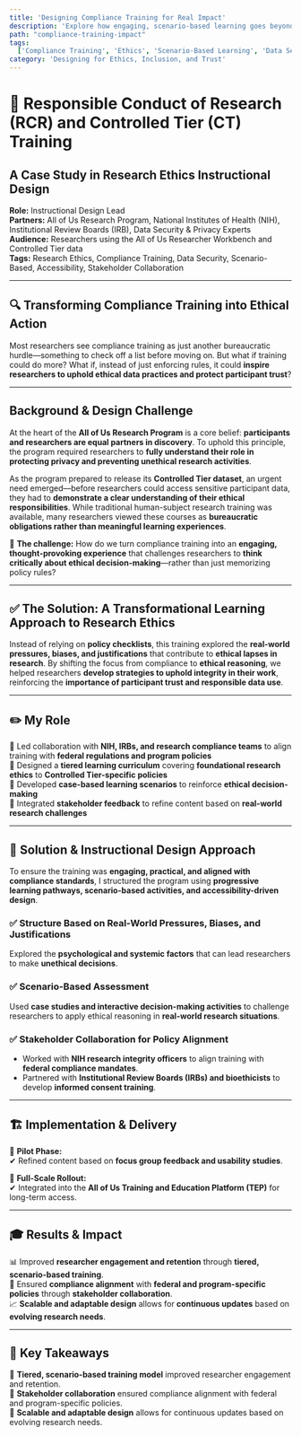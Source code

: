 ```yaml
---
title: 'Designing Compliance Training for Real Impact'
description: 'Explore how engaging, scenario-based learning goes beyond compliance to support ethical research and data security.'
path: "compliance-training-impact"
tags:
  ['Compliance Training', 'Ethics', 'Scenario-Based Learning', 'Data Security']
category: 'Designing for Ethics, Inclusion, and Trust'
---
```


# 📌 Responsible Conduct of Research (RCR) and Controlled Tier (CT) Training

## A Case Study in Research Ethics Instructional Design

**Role:** Instructional Design Lead  
**Partners:** All of Us Research Program, National Institutes of Health (NIH), Institutional Review Boards (IRB), Data Security & Privacy Experts  
**Audience:** Researchers using the All of Us Researcher Workbench and Controlled Tier data  
**Tags:** Research Ethics, Compliance Training, Data Security, Scenario-Based, Accessibility, Stakeholder Collaboration

---

## 🔍 Transforming Compliance Training into Ethical Action

Most researchers see compliance training as just another bureaucratic hurdle—something to check off a list before moving on. But what if training could do more? What if, instead of just enforcing rules, it could **inspire researchers to uphold ethical data practices and protect participant trust**?

---

## Background & Design Challenge

At the heart of the **All of Us Research Program** is a core belief: **participants and researchers are equal partners in discovery**. To uphold this principle, the program required researchers to **fully understand their role in protecting privacy and preventing unethical research activities**.

As the program prepared to release its **Controlled Tier dataset**, an urgent need emerged—before researchers could access sensitive participant data, they had to **demonstrate a clear understanding of their ethical responsibilities**. While traditional human-subject research training was available, many researchers viewed these courses as **bureaucratic obligations rather than meaningful learning experiences**.

🔹 **The challenge:** How do we turn compliance training into an **engaging, thought-provoking experience** that challenges researchers to **think critically about ethical decision-making**—rather than just memorizing policy rules?

---

## ✅ The Solution: A Transformational Learning Approach to Research Ethics

Instead of relying on **policy checklists**, this training explored the **real-world pressures, biases, and justifications** that contribute to **ethical lapses in research**. By shifting the focus from compliance to **ethical reasoning**, we helped researchers **develop strategies to uphold integrity in their work**, reinforcing the **importance of participant trust and responsible data use**.

---

## ✏️ My Role

🎯 Led collaboration with **NIH, IRBs, and research compliance teams** to align training with **federal regulations and program policies**  
🎯 Designed a **tiered learning curriculum** covering **foundational research ethics** to **Controlled Tier-specific policies**  
🎯 Developed **case-based learning scenarios** to reinforce **ethical decision-making**  
🎯 Integrated **stakeholder feedback** to refine content based on **real-world research challenges**

---

## 🧠 Solution & Instructional Design Approach

To ensure the training was **engaging, practical, and aligned with compliance standards**, I structured the program using **progressive learning pathways, scenario-based activities, and accessibility-driven design**.

### ✅ Structure Based on Real-World Pressures, Biases, and Justifications

Explored the **psychological and systemic factors** that can lead researchers to make **unethical decisions**.

### ✅ Scenario-Based Assessment

Used **case studies and interactive decision-making activities** to challenge researchers to apply ethical reasoning in **real-world research situations**.

### ✅ Stakeholder Collaboration for Policy Alignment

- Worked with **NIH research integrity officers** to align training with **federal compliance mandates**.
- Partnered with **Institutional Review Boards (IRBs) and bioethicists** to develop **informed consent training**.

---

## 🏗️ Implementation & Delivery

🧪 **Pilot Phase:**  
✔ Refined content based on **focus group feedback and usability studies**.

🚀 **Full-Scale Rollout:**  
✔ Integrated into the **All of Us Training and Education Platform (TEP)** for long-term access.

---

## 🎓 Results & Impact

📊 Improved **researcher engagement and retention** through **tiered, scenario-based training**.  
🔐 Ensured **compliance alignment** with **federal and program-specific policies** through **stakeholder collaboration**.  
📈 **Scalable and adaptable design** allows for **continuous updates** based on **evolving research needs**.

---

## 🥡 Key Takeaways

🧩 **Tiered, scenario-based training model** improved researcher engagement and retention.  
🧩 **Stakeholder collaboration** ensured compliance alignment with federal and program-specific policies.  
🧩 **Scalable and adaptable design** allows for continuous updates based on evolving research needs.
